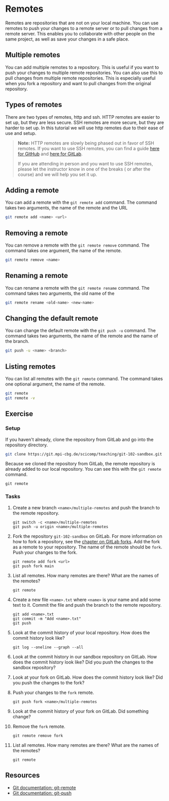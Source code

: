 # Remotes

Remotes are repositories that are not on your local machine. You can use remotes to push your changes to a remote server
or to pull changes from a remote server. This enables you to collaborate with other people on the same project, as well
as save your changes in a safe place.

## Multiple remotes

You can add multiple remotes to a repository. This is useful if you want to push your changes to multiple remote
repositories. You can also use this to pull changes from multiple remote repositories. This is especially useful when
you fork a repository and want to pull changes from the original repository.

## Types of remotes

There are two types of remotes, http and ssh. HTTP remotes are easier to set up, but they are less secure. SSH remotes
are more secure, but they are harder to set up. In this tutorial we will use http remotes due to their ease of use and
setup.

> **Note:** HTTP remotes are slowly being phased out in favor of SSH remotes. If you want to use SSH remotes, you can
> find a
> guide [here for GitHub](https://docs.github.com/en/github/authenticating-to-github/connecting-to-github-with-ssh)
> and [here for GitLab](https://docs.gitlab.com/ee/ssh/).
>
> If you are attending in person and you want to use SSH remotes, please let the instructor know in one of the breaks (
> or after the course) and we will help you set it up.

## Adding a remote

You can add a remote with the `git remote add` command. The command takes two arguments, the name of the remote and the
URL

```bash
git remote add <name> <url>
```

## Removing a remote

You can remove a remote with the `git remote remove` command. The command takes one argument, the name of the remote.

```bash
git remote remove <name>
```

## Renaming a remote

You can rename a remote with the `git remote rename` command. The command takes two arguments, the old name of the

```bash
git remote rename <old-name> <new-name>
```

## Changing the default remote

You can change the default remote with the `git push -u` command. The command takes two arguments, the name of
the remote and the name of the branch.

```bash
git push -u <name> <branch>
```

## Listing remotes

You can list all remotes with the `git remote` command. The command takes one optional argument, the name of the remote.

```bash
git remote
git remote -v
```

## Exercise

### Setup

If you haven't already, clone the repository from GitLab and go into the repository directory.

```bash
git clone https://git.mpi-cbg.de/scicomp/teaching/git-102-sandbox.git
```

Because we cloned the repository from GitLab, the remote repository is already added to our local repository. You can
see this with the `git remote` command.

```bash,reveal
git remote
```

### Tasks

1. Create a new branch `<name>/multiple-remotes` and push the branch to the remote repository.

    ```bash,reveal
    git switch -c <name>/multiple-remotes
    git push -u origin <name>/multiple-remotes
    ```

2. Fork the repository `git-102-sandbox` on GitLab. For more information on how to fork a repository, see
   the [chapter on GitLab forks](../03-gitlab/02-forks.md). Add the fork as a remote to your repository. The name of the
   remote should be `fork`. Push your changes to the fork.

    ```bash,reveal
    git remote add fork <url>
    git push fork main
    ```

3. List all remotes. How many remotes are there? What are the names of the remotes?

    ```bash,reveal
    git remote
    ```

4. Create a new file `<name>.txt` where `<name>` is your name and add some text to it. Commit the file and push the
   branch to the remote repository.

    ```bash,reveal
    git add <name>.txt
    git commit -m "Add <name>.txt"
    git push
    ```

5. Look at the commit history of your local repository. How does the commit history look like?

   ```bash,reveal
   git log --oneline --graph --all
   ```

6. Look at the commit history in our sandbox repository on GitLab. How does the commit history look like? Did you push
   the changes to the sandbox repository?

7. Look at your fork on GitLab. How does the commit history look like? Did you push the changes to the fork?

8. Push your changes to the `fork` remote.

    ```bash,reveal
    git push fork <name>/multiple-remotes
    ```

9. Look at the commit history of your fork on GitLab. Did something change?

10. Remove the `fork` remote.

    ```bash,reveal
    git remote remove fork
    ```

11. List all remotes. How many remotes are there? What are the names of the remotes?

    ```bash,reveal
    git remote
    ```

## Resources

- [Git documentation: git-remote](https://git-scm.com/docs/git-remote)
- [Git documentation: git-push](https://git-scm.com/docs/git-push)
